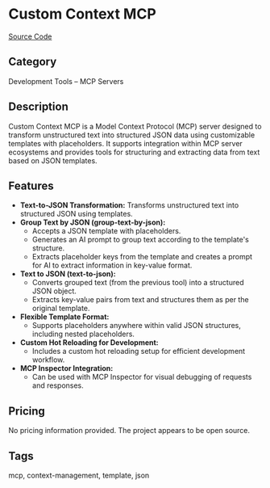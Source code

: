 # Custom Context MCP

[Source Code](https://github.com/omer-ayhan/custom-context-mcp)

## Category
Development Tools – MCP Servers

## Description
Custom Context MCP is a Model Context Protocol (MCP) server designed to transform unstructured text into structured JSON data using customizable templates with placeholders. It supports integration within MCP server ecosystems and provides tools for structuring and extracting data from text based on JSON templates.

## Features
- **Text-to-JSON Transformation:** Transforms unstructured text into structured JSON using templates.
- **Group Text by JSON (group-text-by-json):**
  - Accepts a JSON template with placeholders.
  - Generates an AI prompt to group text according to the template's structure.
  - Extracts placeholder keys from the template and creates a prompt for AI to extract information in key-value format.
- **Text to JSON (text-to-json):**
  - Converts grouped text (from the previous tool) into a structured JSON object.
  - Extracts key-value pairs from text and structures them as per the original template.
- **Flexible Template Format:**
  - Supports placeholders anywhere within valid JSON structures, including nested placeholders.
- **Custom Hot Reloading for Development:**
  - Includes a custom hot reloading setup for efficient development workflow.
- **MCP Inspector Integration:**
  - Can be used with MCP Inspector for visual debugging of requests and responses.

## Pricing
No pricing information provided. The project appears to be open source.

## Tags
mcp, context-management, template, json